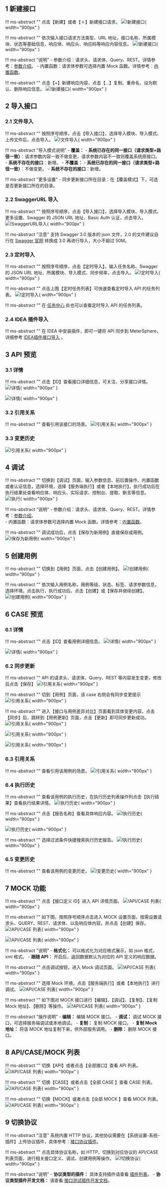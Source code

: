 

## 1 新建接口
!!! ms-abstract "" 
    点击【新建】或者【＋】新建接口请求。
![!新建接口](../../img/api_test/definition/新建请求1.png){ width="900px" }

!!! ms-abstract "" 
    依次输入接口请求方法类型、URL 地址，接口名称、所属模块、状态等基础信息，响应体、响应头、响应码等响应内容信息。
![!新建接口](../../img/api_test/definition/新建请求2.png){ width="900px" }

!!! ms-abstract "说明" 
    - 参数介绍：请求头、请求体、Query、REST。详情参考：[参数介绍](../api_test/request_params.md)。
	- 内置函数：请求体参数可选择内置 Mock 函数。详情参考：[内置函数](../api_test/functions.md)。

!!! ms-abstract "" 
    点击【+】新建响应内容，点击【...】复制、重命名、设为默认、删除响应信息。
![!新建接口](../../img/api_test/definition/新建请求3.png){ width="900px" }


## 2 导入接口
### 2.1 文件导入
!!! ms-abstract "" 
    按照序号顺序，点击【导入接口】，选择导入模块、导入模式、上传文件后，点击导入。
![!文件导入](../../img/api_test/definition/文件导入.png){ width="900px" }	

!!! ms-abstract "导入模式说明" 
    - **覆盖：** 
        - **系统已存在的同一接口（请求类型+路径一致）**：请求参数内容一致不做变更，请求参数内容不一致则覆盖系统原接口。
        - **系统不存在的接口**：新增。
	- **不覆盖：**
        - **系统已存在的同一接口（请求类型+路径一致）**：不做变更。
        - **系统不存在的接口**：新增。

!!! ms-abstract "更多设置" 
	- 同步更新接口所在目录：在【覆盖模式】下，可选是否更新接口所在的目录。

### 2.2 SwaggerURL 导入
!!! ms-abstract "" 
    按照序号顺序，点击【导入接口】，选择导入模块、导入模式、更多设置、Swagger 的 JSON URL 地址、Basic Auth 认证，点击导入。
![!SwaggerURL导入](../../img/api_test/definition/SwaggerURL导入.png){ width="900px" }	

!!! ms-abstract "注意" 
    支持 Swagger 3.0 版本的 json 文件，2.0 的文件建议自行在 [Swagger 官网](https://converter.swagger.io/) 转换成 3.0 再进行导入，大小不超过 50M。

### 2.3 定时导入
!!! ms-abstract "" 
    按照序号顺序，点击【定时导入】，输入任务名称、Swagger 的 JSON URL 地址、所属模块、导入模式、同步频率，点击导入。
![!定时导入](../../img/api_test/definition/定时导入.png){ width="900px" }	

!!! ms-abstract "" 
    点击上图【定时任务列表】可快速查看定时导入 API 的任务列表。
![!定时导入](../../img/api_test/definition/定时导入1.png){ width="900px" }	

!!! ms-abstract "" 
    在 [任务中心](../general.md#62) 处也可以查看定时导入 API 的任务列表。

### 2.4 IDEA 插件导入
!!! ms-abstract ""
    在 IDEA 中安装插件，即可一键将 API 同步到 MeterSphere，详细参考 [IDEA插件接口导入](https://kb.fit2cloud.com/?p=08e64011-725f-4546-86e0-8d1f88c72926) 。

## 3 API 预览
### 3.1 详情
!!! ms-abstract "" 
    点击【ID】查看接口详细信息，可关注、分享接口详情。
![!详情](../../img/api_test/definition/详情1.png){ width="900px" }	

![!详情](../../img/api_test/definition/详情2.png){ width="900px" }	

### 3.2 引用关系
!!! ms-abstract "" 
    查看引用该接口的场景。
![!引用关系](../../img/api_test/definition/引用关系.png){ width="900px" }

### 3.3 变更历史
![!引用关系](../../img/api_test/definition/变更历史.png){ width="900px" }	

## 4 调试
!!! ms-abstract ""
    切换到【调试】页面，输入参数信息、前后置操作、内置函数或者认证信息，选择环境，选择【服务端执行】或者【本地执行】，执行成功后在执行结果处查看响应体、响应头、实际请求、控制台、提取、断言等信息。<br>
![!执行](../../img/api_test/definition/调试.png){ width="900px" }	

!!! ms-abstract "说明" 
    - 参数介绍：请求头、请求体、Query、REST。详情参考：[参数介绍](../api_test/request_params.md)。	
    - 内置函数：请求体参数可选择内置 Mock 函数。详情参考：[内置函数](../api_test/functions.md)。

!!! ms-abstract "" 
    调试成功后，点击【保存为新用例】直接保存成用例。
![!保存为新用例](../../img/api_test/definition/保存为新用例.png){ width="900px" }	

## 5 创建用例
!!! ms-abstract "" 
    切换到【用例】页面，点击【创建用例】。
![!创建用例](../../img/api_test/definition/创建用例1.png){ width="900px" }		

!!! ms-abstract "" 
    依次输入用例名称，用例等级、状态、标签、请求参数信息，选择环境。点击执行，执行成功后，点击【创建】或【保存并继续创建】。
![!创建用例](../../img/api_test/definition/创建用例2.png){ width="900px" }	

## 6 CASE 预览
### 6.1 详情
!!! ms-abstract "" 
    点击【ID】查看用例详细信息。
![!详情](../../img/api_test/definition/用例详情1.png){ width="900px" }	

![!详情](../../img/api_test/definition/用例详情2.png){ width="900px" }

### 6.2 同步更新
!!! ms-abstract ""
    API 的请求头、请求体、Query、REST 等内容发生变更，修改后点击【保存】
![!引用关系](../../img/api_test/definition/api更新.png){ width="900px" }

!!! ms-abstract ""
    切到【用例】页面，该 case 右侧会有同步变更提示
![!引用关系](../../img/api_test/definition/case提示.png){ width="900px" }

!!! ms-abstract ""
    进入【接口与用例差异对比】页面看到具体变更内容，点击【同步】后，跳转到【用例更新】页面，点击【更新】即可同步更新成功。
![!引用关系](../../img/api_test/definition/case变更内容页面.png){ width="900px" }

![!引用关系](../../img/api_test/definition/case用例进行更新.png){ width="900px" }

![!引用关系](../../img/api_test/definition/case更新成功.png){ width="900px" }

### 6.3 引用关系
!!! ms-abstract "" 
    查看引用该用例的场景。
![!引用关系](../../img/api_test/definition/用例引用关系.png){ width="900px" }

### 6.4 执行历史
!!! ms-abstract "" 
    查看该用例的执行历史，在执行历史列表操作列点击【执行结果】查看执行结果详情。
![!执行历史](../../img/api_test/definition/用例执行历史1.png){ width="900px" }

!!! ms-abstract "" 
    点击【报告名称】查看具体响应内容。
![!执行历史](../../img/api_test/definition/用例执行历史2.png){ width="900px" }

![!执行历史](../../img/api_test/definition/用例执行历史3.png){ width="900px" }

!!! ms-abstract "" 
    选择过滤条件快捷搜索执行历史报告。
![!执行历史](../../img/api_test/definition/用例执行历史4.png){ width="900px" }

### 6.5 变更历史
!!! ms-abstract "" 
    查看该用例的变更历史。
![!变更历史](../../img/api_test/definition/用例变更历史.png){ width="900px" }

## 7 MOCK 功能
!!! ms-abstract ""
    点击【接口定义 ID】进入 API 详情页面。
![!API/CASE 列表](../../img/api_test/definition/创建mock.png){ width="900px" }

!!! ms-abstract ""
    如下图，按照序号顺序点击进入 MOCK 设置页面，按需设置请求头、QUERY、REST、请求体、以及响应体内容，并点击【创建】保存。
![!API/CASE 列表](../../img/api_test/definition/设置mock页面.png){ width="900px" }

![!API/CASE 列表](../../img/api_test/definition/mock设置页面设置.png){ width="900px" }

!!! ms-abstract "说明"
    - **格式化：** 可以格式化为对应格式展示，如 json 格式，xml 格式。
    - **跟随 API：** 开启后，返回数据默认为对应的 API 定义的响应数据。

!!! ms-abstract ""
    点击调试按钮，进入 Mock 调试页面。
![!API/CASE 列表](../../img/api_test/definition/mock调试.png){ width="900px" }

!!! ms-abstract ""
    选择 Mock 环境，点击【服务端执行】或者【本地执行】进行调试。
![!API/CASE 列表](../../img/api_test/definition/mock返回.png){ width="900px" }

!!! ms-abstract ""
    如下图对 MOCK 接口进行【编辑】、【调试】、【复制】、【复制 Mock 地址】、【删除】等操作。
![!API/CASE 列表](../../img/api_test/definition/mock功能.png){ width="900px" }

!!! ms-abstract "操作说明"
    - **编辑：** 编辑 MOCK 接口。
    - **调试：** 调试 MOCK 接口，可选择服务端调试或本地调试。
    - **复制：** 复制 MOCK 接口。
    - **复制 Mock 地址：** 将该 MOCK 地址复制下来，供外部服务调用。
    - **删除：** 删除 MOCK 接口。

## 8 API/CASE/MOCK 列表
!!! ms-abstract ""
    切换【API】或者点击【全部接口】查看 API 列表。
![!API/CASE 列表](../../img/api_test/definition/API列表.png){ width="900px" }

!!! ms-abstract ""
    切换【CASE】或者点击【全部 CASE 】查看 CASE 列表。
![!API/CASE 列表](../../img/api_test/definition/CASE列表.png){ width="900px" }

!!! ms-abstract ""
    切换【MOCK】或者点击【全部 MOCK 】查看 MOCK 列表。
![!API/CASE 列表](../../img/api_test/definition/MOCK列表.png){ width="900px" }

## 9 切换协议
!!! ms-abstract "注意"
    系统内置 HTTP 协议，其他协议需要在【系统设置-系统-插件】上传协议插件，具体参考：[接口协议插件](../../system_management/system/#72)。

!!! ms-abstract "" 
    点击具体协议名称，如 HTTP，切换到对应协议的 API/CASE 列表页面，进行相关接口定义、调试、创建用例等操作。
![!切换协议](../../img/api_test/definition/切换协议.png){ width="900px" }	

!!! ms-abstract "说明" 
	- **协议类型的插件：** 具体支持插件请查看 [插件列表](../../plugin.md)。
	- **协议类型插件开发文档：** 请查看 [接口测试插件开发文档](https://github.com/metersphere/api-test-plugins/wiki/MeterSphere-v3-%E6%8F%92%E4%BB%B6%E5%BC%80%E5%8F%91%E6%89%8B%E5%86%8C)。